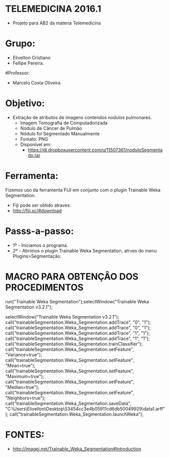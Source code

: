 # TELEMEDICINA 2016.1
 * Projeto para AB2 da materia Telemedicina

# Grupo: 
  * Elivelton Cristiano
  * Fellipe Pereira.
  
#Professor: 
  * Marcelo Costa Oliveira
 
# Objetivo:
 * Extração de atributos de imagens contendos nodulos pulmonares.
   * Imagem Tomografia de Computadorizada
   * Nódulo de Câncer de Pulmão
   * Nódulo foi Segmentado Manualmente
   * Fomato: PNG
   * Disponível em:
      * https://dl.dropboxusercontent.com/u/11507361/noduloSegmentado.tar

# Ferramenta:
 Fizemos uso da ferramenta FIJI em conjunto com o plugin Trainable Weka Segmentation.
  * Fiji pode ser obtido atraves:
   * http://fiji.sc/#download
 
# Passs-a-passo:
  * 1º - Iniciamos o programa.
  * 2º - Abrimos o plugin Trainable Weka Segmentation, atrves do menu Plugins>Segmentação.





# MACRO PARA OBTENÇÂO DOS PROCEDIMENTOS 

run("Trainable Weka Segmentation");selectWindow("Trainable Weka Segmentation v3.2.1");

selectWindow("Trainable Weka Segmentation v3.2.1");
call("trainableSegmentation.Weka_Segmentation.addTrace", "0", "1");
call("trainableSegmentation.Weka_Segmentation.addTrace", "0", "1");
call("trainableSegmentation.Weka_Segmentation.addTrace", "1", "1");
call("trainableSegmentation.Weka_Segmentation.addTrace", "1", "1");
call("trainableSegmentation.Weka_Segmentation.trainClassifier");
call("trainableSegmentation.Weka_Segmentation.setFeature", "Variance=true");
call("trainableSegmentation.Weka_Segmentation.setFeature", "Mean=true");
call("trainableSegmentation.Weka_Segmentation.setFeature", "Maximum=true");
call("trainableSegmentation.Weka_Segmentation.setFeature", "Median=true");
call("trainableSegmentation.Weka_Segmentation.setFeature", "Neighbors=true");
call("trainableSegmentation.Weka_Segmentation.saveData", "C:\\Users\\Elivelton\\Desktop\\53454cc3e4b05911cd6db50049929\\data1.arff");
call("trainableSegmentation.Weka_Segmentation.launchWeka");


# FONTES: 

  * http://imagej.net/Trainable_Weka_Segmentation#Introduction
